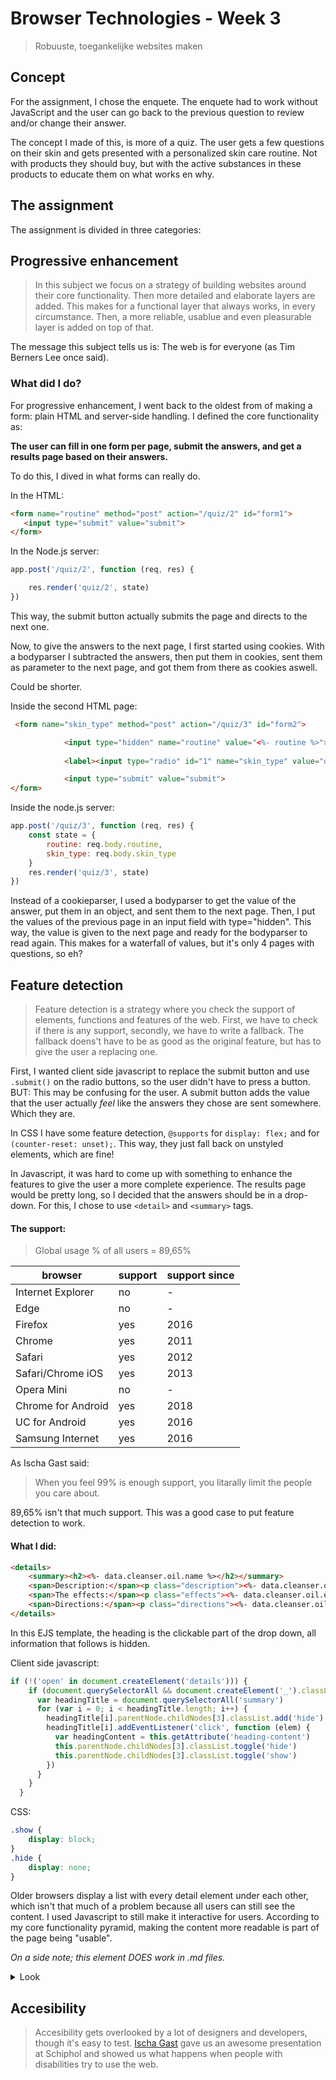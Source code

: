 # Browser Technologies - Week 3
> Robuuste, toegankelijke websites maken

## Concept

For the assignment, I chose the enquete. The enquete had to work without JavaScript and the user can go back to the previous question to review and/or change their answer. 

The concept I made of this, is more of a quiz. The user gets a few questions on their skin and gets presented with a personalized skin care routine. Not with products they should buy, but with the active substances in these products to educate them on what works en why.

## The assignment

The assignment is divided in three categories: 


## Progressive enhancement
> In this subject we focus on a strategy of building websites around their core functionality. Then more detailed and elaborate layers are added. This makes for a functional layer that always works, in every circumstance. Then, a more reliable, usablue and even pleasurable layer is added on top of that.

The message this subject tells us is: The web is for everyone (as Tim Berners Lee once said). 

### What did I do?
For progressive enhancement, I went back to the oldest from of making a form: plain HTML and server-side handling. I defined the core functionality as:
 
 __The user can fill in one form per page, submit the answers, and get a results page based on their answers.__

 To do this, I dived in what forms can really do. 

In the HTML: 
 ```HTML
 <form name="routine" method="post" action="/quiz/2" id="form1">
    <input type="submit" value="submit">
 </form>
 ```
In the Node.js server: 
```javascript
app.post('/quiz/2', function (req, res) {

    res.render('quiz/2', state)
})
```

This way, the submit button actually submits the page and directs to the next one. 

Now, to give the answers to the next page, I first started using cookies. With a bodyparser I subtracted the answers, then put them in cookies, sent them as parameter to the next page, and got them from there as cookies aswell. 

Could be shorter.

Inside the second HTML page:
```HTML
 <form name="skin_type" method="post" action="/quiz/3" id="form2">

            <input type="hidden" name="routine" value="<%- routine %>">
            
            <label><input type="radio" id="1" name="skin_type" value="oily" required>Oily</label>

            <input type="submit" value="submit">
</form>
```

Inside the node.js server: 
```javascript
app.post('/quiz/3', function (req, res) {
    const state = {
        routine: req.body.routine,
        skin_type: req.body.skin_type
    }
    res.render('quiz/3', state)
})
```
Instead of a cookieparser, I used a bodyparser to get the value of the answer, put them in an object, and sent them to the next page. Then, I put the values of the previous page in an input field with type="hidden". This way, the value is given to the next page and ready for the bodyparser to read again. This makes for a waterfall of values, but it's only 4 pages with questions, so eh?

## Feature detection
> Feature detection is a strategy where you check the support of elements, functions and features of the web. First, we have to check if there is any support, secondly, we have to write a fallback. The fallback doens't have to be as good as the original feature, but has to give the user a replacing one.

First, I wanted client side javascript to replace the submit button and use ```.submit()``` on the radio buttons, so the user didn't have to press a button. BUT: This may be confusing for the user. A submit button adds the value that the user actually _feel_ like the answers they chose are sent somewhere. Which they are.

In CSS I have some feature detection, `@supports` for `display: flex;` and for `(counter-reset: unset);`. This way, they just fall back on unstyled elements, which are fine!

In Javascript, it was hard to come up with something to enhance the features to give the user a more complete experience. The results page would be pretty long, so I decided that the answers should be in a drop-down. For this, I chose to use `<detail>` and `<summary>` tags.

#### The support:
> Global usage % of all users = 89,65% 

browser | support | support since
-----|-------|--------------
Internet Explorer | no | - 
Edge | no | -
Firefox | yes | 2016
Chrome | yes | 2011
Safari | yes | 2012
Safari/Chrome iOS| yes | 2013
Opera Mini | no | -
Chrome for Android | yes | 2018
UC for Android| yes | 2016
Samsung Internet | yes | 2016

As Ischa Gast said: 
> When you feel 99% is enough support, you litarally limit the people you care about.

89,65% isn't that much support. This was a good case to put feature detection to work.

#### What I did: 

```HTML
<details>
    <summary><h2><%- data.cleanser.oil.name %></h2></summary>
    <span>Description:</span><p class="description"><%- data.cleanser.oil.description %></p>
    <span>The effects:</span><p class="effects"><%- data.cleanser.oil.effects %></p>
    <span>Directions:</span><p class="directions"><%- data.cleanser.oil.directions %></p>
</details>       
```
In this EJS template, the heading is the clickable part of the drop down, all information that follows is hidden. 

Client side javascript:
```javascript
if (!('open' in document.createElement('details'))) {
    if (document.querySelectorAll && document.createElement('_').classList) {
      var headingTitle = document.querySelectorAll('summary')
      for (var i = 0; i < headingTitle.length; i++) {
        headingTitle[i].parentNode.childNodes[3].classList.add('hide')
        headingTitle[i].addEventListener('click', function (elem) {
          var headingContent = this.getAttribute('heading-content')
          this.parentNode.childNodes[3].classList.toggle('hide')
          this.parentNode.childNodes[3].classList.toggle('show')
        })
      }
    }
  }
```
CSS:
```CSS
.show {
    display: block;
}
.hide {
    display: none;
}
```

Older browsers display a list with every detail element under each other, which isn't that much of a problem because all users can still see the content. I used Javascript to still make it interactive for users. According to my core functionality pyramid, making the content more readable is part of the page being "usable". 

_On a side note; this element DOES work in .md files._
<details><summary>Look</summary>How crazy is that</details>



## Accesibility
> Accesibility gets overlooked by a lot of designers and developers, though it's easy to test. [Ischa Gast](https://ischagast.nl/) gave us an awesome presentation at Schiphol and showed us what happens when people with disabilities try to use the web.